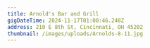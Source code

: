 ```yaml
---
title: Arnold's Bar and Grill
gigDateTime: 2024-11-17T01:00:46.248Z
address: 210 E 8th St, Cincinnati, OH 45202
thumbnail: /images/uploads/Arnolds-8-11.jpg
---
```


